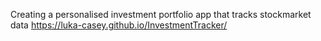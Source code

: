 Creating a personalised investment portfolio app that tracks stockmarket data
https://luka-casey.github.io/InvestmentTracker/
